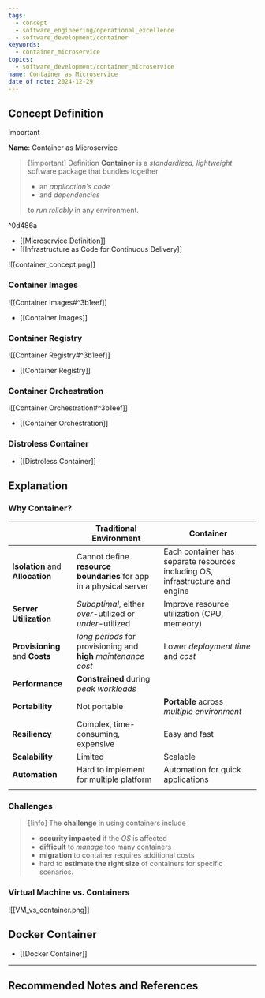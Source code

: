 ```yaml
---
tags:
  - concept
  - software_engineering/operational_excellence
  - software_development/container
keywords:
  - container_microservice
topics:
  - software_development/container_microservice
name: Container as Microservice
date of note: 2024-12-29
---
```


## Concept Definition

>[!important]
>**Name**: Container as Microservice

>[!important] Definition
>**Container** is a *standardized, lightweight* software package that bundles together 
>- an *application's code* 
>- and *dependencies* 
>  
>to *run reliably* in any environment.

^0d486a

- [[Microservice Definition]]
- [[Infrastructure as Code for Continuous Delivery]]

![[container_concept.png]]


### Container Images

![[Container Images#^3b1eef]]

- [[Container Images]]

### Container Registry

![[Container Registry#^3b1eef]]

- [[Container Registry]]

### Container Orchestration

![[Container Orchestration#^3b1eef]]

- [[Container Orchestration]]


### Distroless Container

- [[Distroless Container]]


## Explanation

### Why Container?

|                                  | **Traditional Environment**                                        | **Container**                                                                 |
| -------------------------------- | ------------------------------------------------------------------ | ----------------------------------------------------------------------------- |
| **Isolation** and **Allocation** | Cannot define **resource boundaries** for app in a physical server | Each container has separate resources including OS, infrastructure and engine |
| **Server Utilization**           | *Suboptimal*, either *over*-utilized or *under*-utilized           | Improve resource utilization (CPU, memeory)                                   |
| **Provisioning** and **Costs**   | *long periods* for provisioning and **high** *maintenance* *cost*  | Lower *deployment time* and *cost*                                            |
| **Performance**                  | **Constrained** during *peak workloads*                            |                                                                               |
| **Portability**                  | Not portable                                                       | **Portable** across *multiple environment*                                    |
| **Resiliency**                   | Complex, time-consuming, expensive                                 | Easy and fast                                                                 |
| **Scalability**                  | Limited                                                            | Scalable                                                                      |
| **Automation**                   | Hard to implement for multiple platform                            | Automation for quick applications                                             |
|                                  |                                                                    |                                                                               |

### Challenges

>[!info]
>The **challenge** in using containers include
>- **security impacted** if the *OS* is affected
>- **difficult** to *manage* too many containers
>- **migration** to container requires additional costs
>- hard to **estimate the right size** of containers for specific scenarios.

### Virtual Machine vs. Containers

![[VM_vs_container.png]]


## Docker Container

- [[Docker Container]]





-----------
##  Recommended Notes and References

